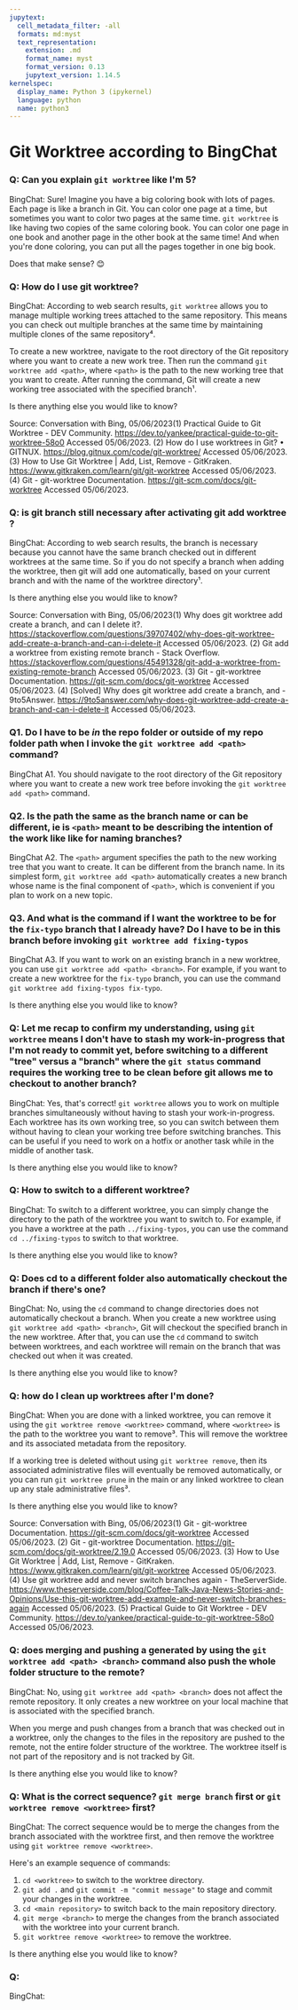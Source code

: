 ```yaml
---
jupytext:
  cell_metadata_filter: -all
  formats: md:myst
  text_representation:
    extension: .md
    format_name: myst
    format_version: 0.13
    jupytext_version: 1.14.5
kernelspec:
  display_name: Python 3 (ipykernel)
  language: python
  name: python3
---
```


# Git Worktree according to BingChat


### Q: Can you explain `git worktree` like I'm 5?

BingChat: Sure! Imagine you have a big coloring book with lots of pages. Each page is like a branch in Git. You can color one page at a time, but sometimes you want to color two pages at the same time. `git worktree` is like having two copies of the same coloring book. You can color one page in one book and another page in the other book at the same time! And when you're done coloring, you can put all the pages together in one big book.

Does that make sense? 😊


### Q: How do I use git worktree?

BingChat: According to web search results, `git worktree` allows you to manage multiple working trees attached to the same repository. This means you can check out multiple branches at the same time by maintaining multiple clones of the same repository⁴.

To create a new worktree, navigate to the root directory of the Git repository where you want to create a new work tree. Then run the command `git worktree add <path>`, where `<path>` is the path to the new working tree that you want to create. After running the command, Git will create a new working tree associated with the specified branch¹.

Is there anything else you would like to know?

Source: Conversation with Bing, 05/06/2023(1) Practical Guide to Git Worktree - DEV Community. https://dev.to/yankee/practical-guide-to-git-worktree-58o0 Accessed 05/06/2023.
(2) How do I use worktrees in Git? • GITNUX. https://blog.gitnux.com/code/git-worktree/ Accessed 05/06/2023.
(3) How to Use Git Worktree | Add, List, Remove - GitKraken. https://www.gitkraken.com/learn/git/git-worktree Accessed 05/06/2023.
(4) Git - git-worktree Documentation. https://git-scm.com/docs/git-worktree Accessed 05/06/2023.

### Q: is git branch still necessary after activating git add worktree <new-feature>?

BingChat: According to web search results, the branch is necessary because you cannot have the same branch checked out in different worktrees at the same time. So if you do not specify a branch when adding the worktree, then git will add one automatically, based on your current branch and with the name of the worktree directory¹.

Is there anything else you would like to know?

Source: Conversation with Bing, 05/06/2023(1) Why does git worktree add create a branch, and can I delete it?. https://stackoverflow.com/questions/39707402/why-does-git-worktree-add-create-a-branch-and-can-i-delete-it Accessed 05/06/2023.
(2) Git add a worktree from existing remote branch - Stack Overflow. https://stackoverflow.com/questions/45491328/git-add-a-worktree-from-existing-remote-branch Accessed 05/06/2023.
(3) Git - git-worktree Documentation. https://git-scm.com/docs/git-worktree Accessed 05/06/2023.
(4) [Solved] Why does git worktree add create a branch, and - 9to5Answer. https://9to5answer.com/why-does-git-worktree-add-create-a-branch-and-can-i-delete-it Accessed 05/06/2023.



### Q1. Do I have to be _in_ the repo folder or outside of my repo folder path when I invoke the `git worktree add <path>` command? 

BingChat A1. You should navigate to the root directory of the Git repository where you want to create a new work tree before invoking the `git worktree add <path>` command.

### Q2. Is the path the same as the branch name or can be different, ie is `<path>` meant to be describing the intention of the work like <feature-name> like for naming branches? 

BingChat A2. The `<path>` argument specifies the path to the new working tree that you want to create. It can be different from the branch name. In its simplest form, `git worktree add <path>` automatically creates a new branch whose name is the final component of `<path>`, which is convenient if you plan to work on a new topic.

### Q3. And what is the command if I want the worktree to be for the `fix-typo` branch that I already have? Do I have to be in this branch before invoking `git worktree add fixing-typos`

BingChat A3. If you want to work on an existing branch in a new worktree, you can use `git worktree add <path> <branch>`. For example, if you want to create a new worktree for the `fix-typo` branch, you can use the command `git worktree add fixing-typos fix-typo`.

Is there anything else you would like to know?

### Q: Let me recap to confirm my understanding, using `git worktree` means I don't have to stash my work-in-progress that I'm not ready to commit yet, before switching to a different "tree" versus a "branch" where the `git status` command requires the working tree to be clean before git allows me to checkout to another branch?

BingChat: Yes, that's correct! `git worktree` allows you to work on multiple branches simultaneously without having to stash your work-in-progress. Each worktree has its own working tree, so you can switch between them without having to clean your working tree before switching branches. This can be useful if you need to work on a hotfix or another task while in the middle of another task.

Is there anything else you would like to know?

### Q: How to switch to a different worktree?

BingChat: To switch to a different worktree, you can simply change the directory to the path of the worktree you want to switch to. For example, if you have a worktree at the path `../fixing-typos`, you can use the command `cd ../fixing-typos` to switch to that worktree.

Is there anything else you would like to know?

### Q: Does cd to a different folder also automatically checkout the branch if there's one?

BingChat: No, using the `cd` command to change directories does not automatically checkout a branch. When you create a new worktree using `git worktree add <path> <branch>`, Git will checkout the specified branch in the new worktree. After that, you can use the `cd` command to switch between worktrees, and each worktree will remain on the branch that was checked out when it was created.

Is there anything else you would like to know?

### Q: how do I clean up worktrees after I'm done?

BingChat: When you are done with a linked worktree, you can remove it using the `git worktree remove <worktree>` command, where `<worktree>` is the path to the worktree you want to remove³. This will remove the worktree and its associated metadata from the repository.

If a working tree is deleted without using `git worktree remove`, then its associated administrative files will eventually be removed automatically, or you can run `git worktree prune` in the main or any linked worktree to clean up any stale administrative files³.

Is there anything else you would like to know?

Source: Conversation with Bing, 05/06/2023(1) Git - git-worktree Documentation. https://git-scm.com/docs/git-worktree Accessed 05/06/2023.
(2) Git - git-worktree Documentation. https://git-scm.com/docs/git-worktree/2.19.0 Accessed 05/06/2023.
(3) How to Use Git Worktree | Add, List, Remove - GitKraken. https://www.gitkraken.com/learn/git/git-worktree Accessed 05/06/2023.
(4) Use git worktree add and never switch branches again - TheServerSide. https://www.theserverside.com/blog/Coffee-Talk-Java-News-Stories-and-Opinions/Use-this-git-worktree-add-example-and-never-switch-branches-again Accessed 05/06/2023.
(5) Practical Guide to Git Worktree - DEV Community. https://dev.to/yankee/practical-guide-to-git-worktree-58o0 Accessed 05/06/2023.

### Q: does merging and pushing a <branch> generated by using the `git worktree add <path> <branch>` command also push the whole folder structure to the remote?

BingChat: No, using `git worktree add <path> <branch>` does not affect the remote repository. It only creates a new worktree on your local machine that is associated with the specified branch.

When you merge and push changes from a branch that was checked out in a worktree, only the changes to the files in the repository are pushed to the remote, not the entire folder structure of the worktree. The worktree itself is not part of the repository and is not tracked by Git.

Is there anything else you would like to know?

### Q: What is the correct sequence? `git merge branch` first or `git worktree remove <worktree>` first?

BingChat: The correct sequence would be to merge the changes from the branch associated with the worktree first, and then remove the worktree using `git worktree remove <worktree>`.

Here's an example sequence of commands:

1. `cd <worktree>` to switch to the worktree directory.
2. `git add .` and `git commit -m "commit message"` to stage and commit your changes in the worktree.
3. `cd <main repository>` to switch back to the main repository directory.
4. `git merge <branch>` to merge the changes from the branch associated with the worktree into your current branch.
5. `git worktree remove <worktree>` to remove the worktree.

Is there anything else you would like to know?

### Q: 

BingChat: 